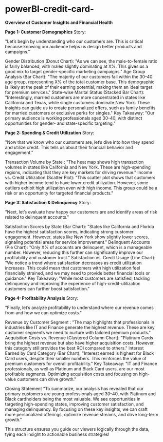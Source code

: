 # powerBI-credit-card-
**Overview of Customer Insights and Financial Health**


**Page 1: Customer Demographics**
Story:

"Let’s begin by understanding who our customers are. This is critical because knowing our audience helps us design better products and campaigns."

Gender Distribution (Donut Chart):
"As we can see, the male-to-female ratio is fairly balanced, with males slightly dominating at X%. This gives us a good mix to target gender-specific marketing campaigns."
Age Group Analysis (Bar Chart):
"The majority of our customers fall within the 30–40 age group, representing X% of the total customer base. This demographic is likely at the peak of their earning potential, making them an ideal target for premium services."
State-wise Marital Status (Stacked Bar Chart):
"Interestingly, married customers are more concentrated in states like California and Texas, while single customers dominate New York. These insights can guide us to create personalized offers, such as family benefits for married customers or exclusive perks for singles."
Key Takeaway: "Our primary audience is working professionals aged 30–40, with distinct opportunities for gender- and state-specific targeting."

**Page 2: Spending & Credit Utilization**
Story:

"Now that we know who our customers are, let’s dive into how they spend and utilize credit. This tells us about their financial behavior and engagement."

Transaction Volume by State :
"The heat map shows high transaction volumes in states like California and New York. These are high-spending regions, indicating that they are key markets for driving revenue."
Income vs. Credit Utilization (Scatter Plot):
"This scatter plot shows that customers with higher income tend to have lower credit utilization. However, some outliers exhibit high utilization even with high income. This group could be a risk or an opportunity for targeted financial products."

**Page 3: Satisfaction & Delinquency**
Story:

"Next, let’s evaluate how happy our customers are and identify areas of risk related to delinquent accounts."

Satisfaction Scores by State (Bar Chart):
"States like California and Florida have the highest satisfaction scores, indicating strong customer engagement. However, states like New York show slightly lower scores, signaling potential areas for service improvement."
Delinquent Accounts (Pie Chart):
"Only X% of accounts are delinquent, which is a manageable number. However, reducing this further can significantly improve our profitability and customer trust."
Satisfaction vs. Credit Usage (Line Chart):
"We notice a trend where satisfaction decreases as credit utilization increases. This could mean that customers with high utilization feel financially strained, and we may need to provide better financial tools or guidance."
Key Takeaway: "While most customers are satisfied, tackling delinquency and improving the experience of high-credit-utilization customers can further boost satisfaction."

**Page 4: Profitability Analysis**
Story:

"Finally, let’s analyze profitability to understand where our revenue comes from and how we can optimize costs."

Revenue by Customer Segment :
"The map highlights that professionals in industries like IT and Finance generate the highest revenue. These are key customer segments we need to nurture with tailored premium products."
Acquisition Costs vs. Revenue (Clustered Column Chart):
"Platinum Cards bring the highest revenue but also have higher acquisition costs. However, this category still provides the best ROI compared to others."
Interest Earned by Card Category (Bar Chart):
"Interest earned is highest for Black Card users, despite their smaller numbers. This reinforces the value of premium customers for overall profitability."
Key Takeaway: "IT and Finance professionals, as well as Platinum and Black Card users, are our most profitable segments. Optimizing acquisition costs and focusing on high-value customers can drive growth."

Closing Statement
"To summarize, our analysis has revealed that our primary customers are young professionals aged 30–40, with Platinum and Black cardholders being the most valuable. We see opportunities in targeting high-spending states, improving customer satisfaction, and managing delinquency. By focusing on these key insights, we can craft more personalized offerings, optimize revenue streams, and drive long-term growth."

This structure ensures you guide our viewers logically through the data, tying each insight to actionable business strategies!
